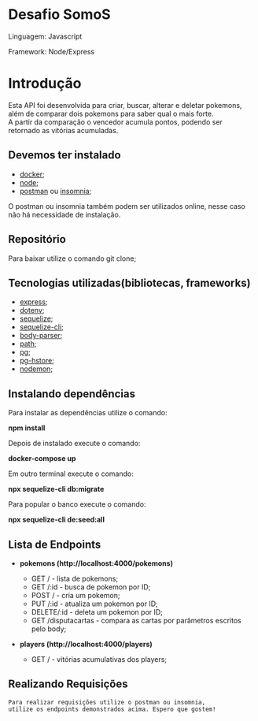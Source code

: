 # Desafio SomoS

Linguagem: Javascript

Framework: Node/Express

# Introdução

Esta API foi desenvolvida para criar, buscar, alterar e deletar pokemons, além de comparar dois pokemons para saber qual o mais forte. 
<br>A partir da comparação o vencedor acumula pontos, podendo ser retornado as vitórias acumuladas.

## Devemos ter instalado

* [docker](https://www.docker.com/);
* [node](https://nodejs.org/en/);
* [postman](https://www.postman.com/) ou [insomnia](https://insomnia.rest/);

O postman ou insomnia também podem ser utilizados online,
nesse caso não há necessidade de instalação.

## Repositório

Para baixar utilize o comando git clone;

## Tecnologias utilizadas(bibliotecas, frameworks)

* [express](https://github.com/expressjs/express);
* [dotenv](https://github.com/motdotla/dotenv);
* [sequelize](https://github.com/sequelize/sequelize);
* [sequelize-cli](https://github.com/sequelize/cli);
* [body-parser](http://expressjs.com/en/resources/middleware/body-parser.html);
* [path](https://nodejs.org/api/path.html);
* [pg](https://github.com/brianc/node-postgres);
* [pg-hstore](https://github.com/scarney81/pg-hstore);
* [nodemon](https://github.com/remy/nodemon);

## Instalando dependências

Para instalar as dependências utilize o comando: 

**npm install**

Depois de instalado execute o comando: 

**docker-compose up**

Em outro terminal execute o comando:

**npx sequelize-cli db:migrate**

Para popular o banco execute o comando:

**npx sequelize-cli de:seed:all**

## Lista de Endpoints

* **pokemons (http://localhost:4000/pokemons)**
    * GET / - lista de pokemons;
    * GET /:id - busca de pokemon por ID;
    * POST / - cria um pokemon;
    * PUT /:id - atualiza um pokemon por ID;
    * DELETE/:id - deleta um pokemon por ID;
    * GET /disputacartas - compara as cartas por parâmetros escritos pelo body;
    
* **players (http://localhost:4000/players)**
    * GET / - vitórias acumulativas dos players;
    
## Realizando Requisições

    Para realizar requisições utilize o postman ou insomnia,
    utilize os endpoints demonstrados acima. Espero que gostem!
